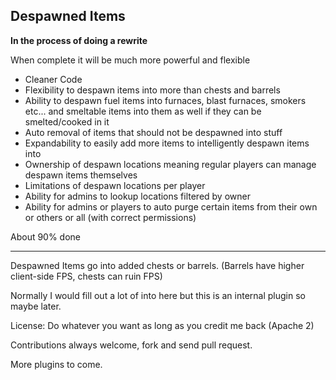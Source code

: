 ## Despawned Items

**In the process of doing a rewrite**

When complete it will be much more powerful and flexible

* Cleaner Code
* Flexibility to despawn items into more than chests and barrels
* Ability to despawn fuel items into furnaces, blast furnaces, smokers etc... and smeltable items into them as well if they can be smelted/cooked in it
* Auto removal of items that should not be despawned into stuff
* Expandability to easily add more items to intelligently despawn items into
* Ownership of despawn locations meaning regular players can manage despawn items themselves
* Limitations of despawn locations per player
* Ability for admins to lookup locations filtered by owner
* Ability for admins or players to auto purge certain items from their own or others or all (with correct permissions)

About 90% done

-----------------------

Despawned Items go into added chests or barrels. (Barrels have higher client-side FPS, chests can ruin FPS)

Normally I would fill out a lot of into here but this is an internal plugin
so maybe later.

License: Do whatever you want as long as you credit me back (Apache 2)

Contributions always welcome, fork and send pull request.

More plugins to come.
